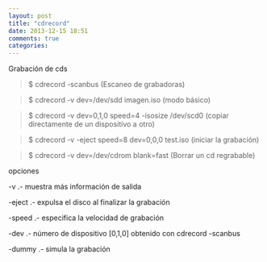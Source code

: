 ```yaml
---
layout: post
title: "cdrecord"
date: 2013-12-15 18:51
comments: true
categories: 
---
```

Grabación de cds

>$ cdrecord -scanbus (Escaneo de grabadoras)

>$ cdrecord -v dev=/dev/sdd imagen.iso (modo básico)

>$ cdrecord -v dev=0,1,0 speed=4 -isosize /dev/scd0 (copiar directamente de un dispositivo a otro)

>$ cdrecord -v -eject speed=8 dev=0,0,0 test.iso (iniciar la grabación)

>$ cdrecord -v dev=/dev/cdrom blank=fast (Borrar un cd regrabable)

opciones

-v .- muestra más información de salida 

-eject .- expulsa el disco al finalizar la grabación

-speed .- especifica la velocidad de grabación 

-dev .- número de dispositivo [0,1,0] obtenido con cdrecord -scanbus 

-dummy .- simula la grabación


